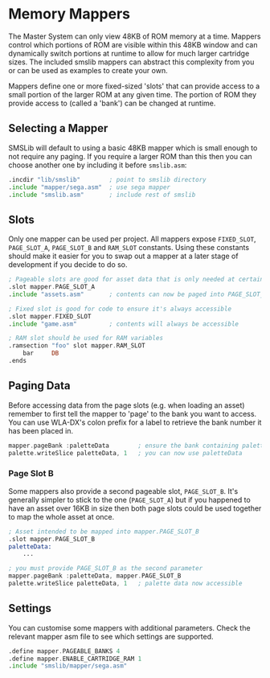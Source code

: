 # Memory Mappers

The Master System can only view 48KB of ROM memory at a time. Mappers control which portions of ROM are visible within this 48KB window and can dynamically switch portions at runtime to allow for much larger cartridge sizes. The included smslib mappers can abstract this complexity from you or can be used as examples to create your own.

Mappers define one or more fixed-sized 'slots' that can provide access to a small portion of the larger ROM at any given time. The portion of ROM they provide access to (called a 'bank') can be changed at runtime.

## Selecting a Mapper

SMSLib will default to using a basic 48KB mapper which is small enough to not require any paging. If you require a larger ROM than this then you can choose another one by including it before `smslib.asm`:

```asm
.incdir "lib/smslib"        ; point to smslib directory
.include "mapper/sega.asm"  ; use sega mapper
.include "smslib.asm"       ; include rest of smslib
```

## Slots

Only one mapper can be used per project. All mappers expose `FIXED_SLOT`, `PAGE_SLOT_A`, `PAGE_SLOT_B` and `RAM_SLOT` constants. Using these constants should make it easier for you to swap out a mapper at a later stage of development if you decide to do so.

```asm
; Pageable slots are good for asset data that is only needed at certain times
.slot mapper.PAGE_SLOT_A
.include "assets.asm"       ; contents can now be paged into PAGE_SLOT_A

; Fixed slot is good for code to ensure it's always accessible
.slot mapper.FIXED_SLOT
.include "game.asm"         ; contents will always be accessible

; RAM slot should be used for RAM variables
.ramsection "foo" slot mapper.RAM_SLOT
    bar     DB
.ends
```

## Paging Data

Before accessing data from the page slots (e.g. when loading an asset) remember to first tell the mapper to 'page' to the bank you want to access. You can use WLA-DX's colon prefix for a label to retrieve the bank number it has been placed in.

```asm
mapper.pageBank :paletteData        ; ensure the bank containing paletteData is accessible
palette.writeSlice paletteData, 1   ; you can now use paletteData
```

### Page Slot B

Some mappers also provide a second pageable slot, `PAGE_SLOT_B`. It's generally simpler to stick to the one (`PAGE_SLOT_A`) but if you happened to have an asset over 16KB in size then both page slots could be used together to map the whole asset at once.

```asm
; Asset intended to be mapped into mapper.PAGE_SLOT_B
.slot mapper.PAGE_SLOT_B
paletteData:
    ...

; you must provide PAGE_SLOT_B as the second parameter
mapper.pageBank :paletteData, mapper.PAGE_SLOT_B
palette.writeSlice paletteData, 1   ; palette data now accessible

```

## Settings

You can customise some mappers with additional parameters. Check the relevant mapper asm file to see which settings are supported.

```asm
.define mapper.PAGEABLE_BANKS 4
.define mapper.ENABLE_CARTRIDGE_RAM 1
.include "smslib/mapper/sega.asm"
```
